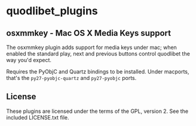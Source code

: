 quodlibet_plugins
=================

osxmmkey - Mac OS X Media Keys support
--------------------------------------

The osxmmkey plugin adds support for media keys under mac; when enabled the 
standard play, next and previous buttons control quodlibet the way you'd expect.

Requires the PyObjC and Quartz bindings to be installed. Under macports, that's 
the `py27-pyobjc-quartz` and `py27-pyobjc` ports.

License
-------

These plugins are licensed under the terms of the GPL, version 2. See the 
included LICENSE.txt file.
